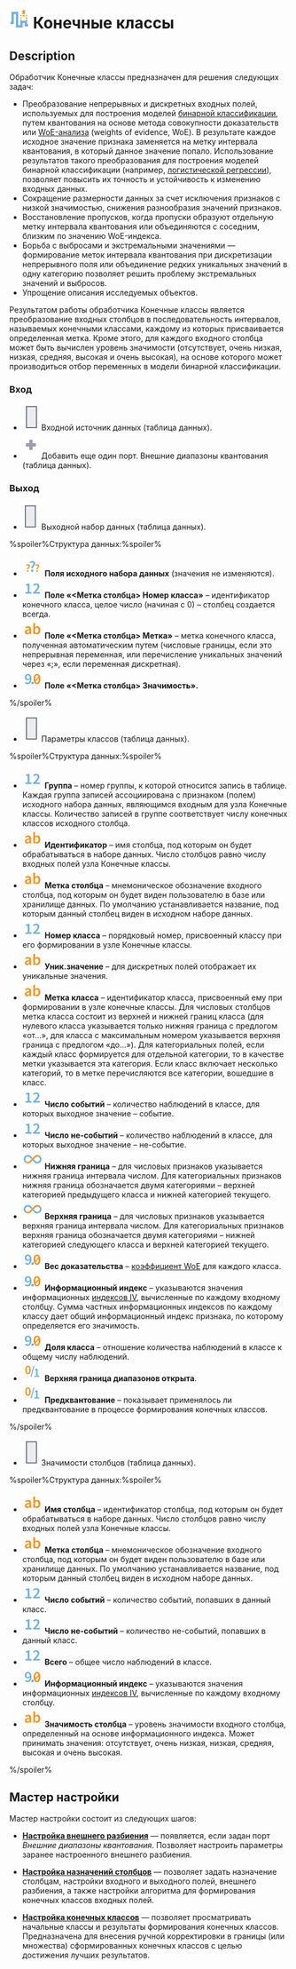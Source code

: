 # ![ ](../../images/icons/components/coarseclasses_default.svg) Конечные классы

## Description

Обработчик Конечные классы предназначен для решения следующих задач:

* Преобразование непрерывных и дискретных входных полей, используемых для построения моделей [бинарной классификации](https://wiki.loginom.ru/articles/binary-classification.html), путем квантования на основе метода совокупности доказательств или [WoE-анализа](https://wiki.loginom.ru/articles/coefficient-woe.html) (weights of evidence, WoE). В результате каждое исходное значение признака заменяется на метку интервала квантования, в который данное значение попало. Использование результатов такого преобразования для построения моделей бинарной классификации (например, [логистической регрессии](https://wiki.loginom.ru/articles/logistic-regression.html)), позволяет повысить их точность и устойчивость к изменению входных данных.
* Сокращение размерности данных за счет исключения признаков с низкой значимостью, снижения разнообразия значений признаков.
* Восстановление пропусков, когда пропуски образуют отдельную метку интервала квантования или объединяются с соседним, близким по значению WoE-индекса.
* Борьба с выбросами и экстремальными значениями — формирование меток интервала квантования при дискретизации непрерывного поля или объединение редких уникальных значений в одну категорию позволяет решить проблему экстремальных значений и выбросов.
* Упрощение описания исследуемых объектов.

Результатом работы обработчика Конечные классы является преобразование входных столбцов в последовательность интервалов, называемых конечными классами, каждому из которых присваивается определенная метка. Кроме этого, для каждого входного столбца может быть вычислен уровень значимости (отсутствует, очень низкая, низкая, средняя, высокая и очень высокая), на основе которого может производиться отбор переменных в модели бинарной классификации.

### Вход

* ![ ](../../images/icons/app/node/ports/inputs/table_inactive.svg) Входной источник данных (таблица данных).
* ![ ](../../images/icons/app/node/ports/add/add_inactive_default.svg) Добавить еще один порт. Внешние диапазоны квантования (таблица данных).

### Выход

* ![ ](../../images/icons/app/node/ports/outputs/table_inactive.svg) Выходной набор данных (таблица данных).

%spoiler%Структура данных:%spoiler%

* ![ ](../../images/icons/data-types/none_default.svg) **Поля исходного набора данных** (значения не изменяются).
* ![ ](../../images/icons/data-types/integer_default.svg) **Поле «<Метка столбца> Номер класса»** – идентификатор конечного класса, целое число (начиная с 0) – столбец создается всегда.
* ![ ](../../images/icons/data-types/string_default.svg) **Поле «<Метка столбца> Метка»** – метка конечного класса, полученная автоматическим путем (числовые границы, если это непрерывная переменная, или перечисление уникальных значений через «;», если переменная дискретная).
* ![ ](../../images/icons/data-types/float_default.svg) **Поле «<Метка столбца> Значимость».**

%/spoiler%

* ![ ](../../images/icons/app/node/ports/inputs/table_inactive.svg) Параметры классов (таблица данных).

%spoiler%Структура данных:%spoiler%

* ![ ](../../images/icons/data-types/integer_default.svg) **Группа** – номер группы, к которой относится запись в таблице. Каждая группа записей ассоциирована с признаком (полем) исходного набора данных, являющимся входным для узла Конечные классы. Количество записей в группе соответствует числу конечных классов исходного столбца.
* ![ ](../../images/icons/data-types/string_default.svg) **Идентификатор** – имя столбца, под которым он будет обрабатываться в наборе данных. Число столбцов равно числу входных полей узла Конечные классы.
* ![ ](../../images/icons/data-types/string_default.svg) **Метка столбца** – мнемоническое обозначение входного столбца, под которым он будет виден пользователю в базе или хранилище данных. По умолчанию устанавливается название, под которым данный столбец виден в исходном наборе данных.
* ![ ](../../images/icons/data-types/integer_default.svg) **Номер класса** – порядковый номер, присвоенный классу при его формировании в узле Конечные классы.
* ![ ](../../images/icons/data-types/string_default.svg) **Уник.значение** – для дискретных полей отображает их уникальные значения.
* ![ ](../../images/icons/data-types/string_default.svg) **Метка класса** – идентификатор класса, присвоенный ему при формировании в узле конечные классы. Для числовых столбцов метка класса состоит из верхней и нижней границ класса (для нулевого класса указывается только нижняя граница с предлогом «от…», для класса с максимальным номером указывается верхняя граница с предлогом «до…»). Для категориальных полей, если каждый класс формируется для отдельной категории, то в качестве метки указывается эта категория. Если класс включает несколько категорий, то в метке перечисляются все категории, вошедшие в класс.
* ![ ](../../images/icons/data-types/integer_default.svg) **Число событий** – количество наблюдений в классе, для которых выходное значение – событие.
* ![ ](../../images/icons/data-types/integer_default.svg) **Число не-событий** – количество наблюдений в классе, для которых выходное значение – не-событие.
* ![ ](../../images/icons/data-types/variant_default.svg) **Нижняя граница** – для числовых признаков указывается нижняя граница интервала числом. Для категориальных признаков нижняя граница обозначается двумя категориями – верхней категорией предыдущего класса и нижней категорией текущего.
* ![ ](../../images/icons/data-types/variant_default.svg) **Верхняя граница** – для числовых признаков указывается верхняя граница интервала числом. Для категориальных признаков верхняя граница обозначается двумя категориями – нижней категорией следующего класса и верхней категорией текущего.
* ![ ](../../images/icons/data-types/float_default.svg) **Вес доказательства** – [коэффициент WoE](https://wiki.loginom.ru/articles/coefficient-woe.html) для каждого класса.
* ![ ](../../images/icons/data-types/float_default.svg) **Информационный индекс** – указываются значения информационных [индексов IV](https://wiki.loginom.ru/articles/coefficient-iv.html), вычисленные по каждому входному столбцу. Сумма частных информационных индексов по каждому классу дает общий информационный индекс признака, по которому определяется его значимость.
* ![ ](../../images/icons/data-types/float_default.svg) **Доля класса** – отношение количества наблюдений в классе к общему числу наблюдений.
* ![ ](../../images/icons/data-types/boolean_default.svg) **Верхняя граница диапазонов открыта**.
* ![ ](../../images/icons/data-types/boolean_default.svg) **Предквантование** – показывает применялось ли предквантование в процессе формирования конечных классов.

%/spoiler%

* ![ ](../../images/icons/app/node/ports/inputs/table_inactive.svg) Значимости столбцов (таблица данных).

%spoiler%Структура данных:%spoiler%

* ![ ](../../images/icons/data-types/string_default.svg) **Имя столбца** – идентификатор столбца, под которым он будет обрабатываться в наборе данных. Число столбцов равно числу входных полей узла Конечные классы.
* ![ ](../../images/icons/data-types/string_default.svg) **Метка столбца** – мнемоническое обозначение входного столбца, под которым он будет виден пользователю в базе или хранилище данных. По умолчанию устанавливается название, под которым данный столбец виден в исходном наборе данных.
* ![ ](../../images/icons/data-types/integer_default.svg) **Число событий** – количество событий, попавших в данный класс.
* ![ ](../../images/icons/data-types/integer_default.svg) **Число не-событий** – количество не-событий, попавших в данный класс.
* ![ ](../../images/icons/data-types/integer_default.svg) **Всего** – общее число наблюдений в классе.
* ![ ](../../images/icons/data-types/float_default.svg) **Информационный индекс** – указываются значения информационных [индексов IV](https://wiki.loginom.ru/articles/coefficient-iv.html), вычисленные по каждому входному столбцу.
* ![ ](../../images/icons/data-types/string_default.svg) **Значимость столбца** – уровень значимости входного столбца, определенный на основе информационного индекса. Может принимать значения: отсутствует, очень низкая, низкая, средняя, высокая и очень высокая.

%/spoiler%

## Мастер настройки

Мастер настройки состоит из следующих шагов:

* **[Настройка внешнего разбиения](./fine-classes/configuring-an-external-partition.md)** — появляется, если задан порт *Внешние диапазоны квантования*. Позволяет настроить параметры заранее настроенного внешнего разбиения.

* **[Настройка назначений столбцов](./fine-classes/configure-column-assignments.md)** — позволяет задать назначение столбцам, настройки входного и выходного полей, внешнего разбиения, а также настройки алгоритма для формирования конечных классов входных полей.

* **[Настройка конечных классов](./fine-classes/configuring-the-finite-classes.md)** — позволяет просматривать начальные классы и результаты формирования конечных классов. Предназначена для внесения ручной корректировки в границы (или множества) сформированных конечных классов с целью достижения лучших результатов.
